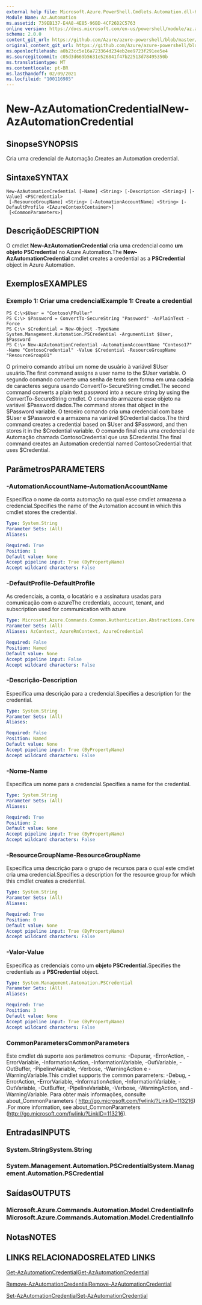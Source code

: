 ```yaml
---
external help file: Microsoft.Azure.PowerShell.Cmdlets.Automation.dll-Help.xml
Module Name: Az.Automation
ms.assetid: 739EB137-E4A8-4E85-96BD-4CF26D2C5763
online version: https://docs.microsoft.com/en-us/powershell/module/az.automation/new-azautomationcredential
schema: 2.0.0
content_git_url: https://github.com/Azure/azure-powershell/blob/master/src/Automation/Automation/help/New-AzAutomationCredential.md
original_content_git_url: https://github.com/Azure/azure-powershell/blob/master/src/Automation/Automation/help/New-AzAutomationCredential.md
ms.openlocfilehash: a0b23cc5e16a723364d234eb2ee9723f291ee5e4
ms.sourcegitcommit: c05d3d669b5631e526841f47b22513d78495350b
ms.translationtype: MT
ms.contentlocale: pt-BR
ms.lasthandoff: 02/09/2021
ms.locfileid: "100116985"
---
```

# <span data-ttu-id="02f12-101">New-AzAutomationCredential</span><span class="sxs-lookup"><span data-stu-id="02f12-101">New-AzAutomationCredential</span></span>

## <span data-ttu-id="02f12-102">Sinopse</span><span class="sxs-lookup"><span data-stu-id="02f12-102">SYNOPSIS</span></span>
<span data-ttu-id="02f12-103">Cria uma credencial de Automação.</span><span class="sxs-lookup"><span data-stu-id="02f12-103">Creates an Automation credential.</span></span>

## <span data-ttu-id="02f12-104">Sintaxe</span><span class="sxs-lookup"><span data-stu-id="02f12-104">SYNTAX</span></span>

```
New-AzAutomationCredential [-Name] <String> [-Description <String>] [-Value] <PSCredential>
 [-ResourceGroupName] <String> [-AutomationAccountName] <String> [-DefaultProfile <IAzureContextContainer>]
 [<CommonParameters>]
```

## <span data-ttu-id="02f12-105">Descrição</span><span class="sxs-lookup"><span data-stu-id="02f12-105">DESCRIPTION</span></span>
<span data-ttu-id="02f12-106">O cmdlet **New-AzAutomationCredential** cria uma credencial como **um objeto PSCredential** no Azure Automation.</span><span class="sxs-lookup"><span data-stu-id="02f12-106">The **New-AzAutomationCredential** cmdlet creates a credential as a **PSCredential** object in Azure Automation.</span></span>

## <span data-ttu-id="02f12-107">Exemplos</span><span class="sxs-lookup"><span data-stu-id="02f12-107">EXAMPLES</span></span>

### <span data-ttu-id="02f12-108">Exemplo 1: Criar uma credencial</span><span class="sxs-lookup"><span data-stu-id="02f12-108">Example 1: Create a credential</span></span>
```
PS C:\>$User = "Contoso\PFuller"
PS C:\> $Password = ConvertTo-SecureString "Password" -AsPlainText -Force
PS C:\> $Credential = New-Object -TypeName System.Management.Automation.PSCredential -ArgumentList $User, $Password
PS C:\> New-AzAutomationCredential -AutomationAccountName "Contoso17" -Name "ContosoCredential" -Value $Credential -ResourceGroupName "ResourceGroup01"
```

<span data-ttu-id="02f12-109">O primeiro comando atribui um nome de usuário à variável $User usuário.</span><span class="sxs-lookup"><span data-stu-id="02f12-109">The first command assigns a user name to the $User variable.</span></span>
<span data-ttu-id="02f12-110">O segundo comando converte uma senha de texto sem forma em uma cadeia de caracteres segura usando ConvertTo-SecureString cmdlet.</span><span class="sxs-lookup"><span data-stu-id="02f12-110">The second command converts a plain text password into a secure string by using the ConvertTo-SecureString cmdlet.</span></span>
<span data-ttu-id="02f12-111">O comando armazena esse objeto na variável $Password dados.</span><span class="sxs-lookup"><span data-stu-id="02f12-111">The command stores that object in the $Password variable.</span></span>
<span data-ttu-id="02f12-112">O terceiro comando cria uma credencial com base $User e $Password e a armazena na variável $Credential dados.</span><span class="sxs-lookup"><span data-stu-id="02f12-112">The third command creates a credential based on $User and $Password, and then stores it in the $Credential variable.</span></span>
<span data-ttu-id="02f12-113">O comando final cria uma credencial de Automação chamada ContosoCredential que usa $Credential.</span><span class="sxs-lookup"><span data-stu-id="02f12-113">The final command creates an Automation credential named ContosoCredential that uses $Credential.</span></span>

## <span data-ttu-id="02f12-114">Parâmetros</span><span class="sxs-lookup"><span data-stu-id="02f12-114">PARAMETERS</span></span>

### <span data-ttu-id="02f12-115">-AutomationAccountName</span><span class="sxs-lookup"><span data-stu-id="02f12-115">-AutomationAccountName</span></span>
<span data-ttu-id="02f12-116">Especifica o nome da conta automação na qual esse cmdlet armazena a credencial.</span><span class="sxs-lookup"><span data-stu-id="02f12-116">Specifies the name of the Automation account in which this cmdlet stores the credential.</span></span>

```yaml
Type: System.String
Parameter Sets: (All)
Aliases:

Required: True
Position: 1
Default value: None
Accept pipeline input: True (ByPropertyName)
Accept wildcard characters: False
```

### <span data-ttu-id="02f12-117">-DefaultProfile</span><span class="sxs-lookup"><span data-stu-id="02f12-117">-DefaultProfile</span></span>
<span data-ttu-id="02f12-118">As credenciais, a conta, o locatário e a assinatura usadas para comunicação com o azure</span><span class="sxs-lookup"><span data-stu-id="02f12-118">The credentials, account, tenant, and subscription used for communication with azure</span></span>

```yaml
Type: Microsoft.Azure.Commands.Common.Authentication.Abstractions.Core.IAzureContextContainer
Parameter Sets: (All)
Aliases: AzContext, AzureRmContext, AzureCredential

Required: False
Position: Named
Default value: None
Accept pipeline input: False
Accept wildcard characters: False
```

### <span data-ttu-id="02f12-119">-Descrição</span><span class="sxs-lookup"><span data-stu-id="02f12-119">-Description</span></span>
<span data-ttu-id="02f12-120">Especifica uma descrição para a credencial.</span><span class="sxs-lookup"><span data-stu-id="02f12-120">Specifies a description for the credential.</span></span>

```yaml
Type: System.String
Parameter Sets: (All)
Aliases:

Required: False
Position: Named
Default value: None
Accept pipeline input: True (ByPropertyName)
Accept wildcard characters: False
```

### <span data-ttu-id="02f12-121">-Nome</span><span class="sxs-lookup"><span data-stu-id="02f12-121">-Name</span></span>
<span data-ttu-id="02f12-122">Especifica um nome para a credencial.</span><span class="sxs-lookup"><span data-stu-id="02f12-122">Specifies a name for the credential.</span></span>

```yaml
Type: System.String
Parameter Sets: (All)
Aliases:

Required: True
Position: 2
Default value: None
Accept pipeline input: True (ByPropertyName)
Accept wildcard characters: False
```

### <span data-ttu-id="02f12-123">-ResourceGroupName</span><span class="sxs-lookup"><span data-stu-id="02f12-123">-ResourceGroupName</span></span>
<span data-ttu-id="02f12-124">Especifica uma descrição para o grupo de recursos para o qual este cmdlet cria uma credencial.</span><span class="sxs-lookup"><span data-stu-id="02f12-124">Specifies a description for the resource group for which this cmdlet creates a credential.</span></span>

```yaml
Type: System.String
Parameter Sets: (All)
Aliases:

Required: True
Position: 0
Default value: None
Accept pipeline input: True (ByPropertyName)
Accept wildcard characters: False
```

### <span data-ttu-id="02f12-125">-Valor</span><span class="sxs-lookup"><span data-stu-id="02f12-125">-Value</span></span>
<span data-ttu-id="02f12-126">Especifica as credenciais como um **objeto PSCredential.**</span><span class="sxs-lookup"><span data-stu-id="02f12-126">Specifies the credentials as a **PSCredential** object.</span></span>

```yaml
Type: System.Management.Automation.PSCredential
Parameter Sets: (All)
Aliases:

Required: True
Position: 3
Default value: None
Accept pipeline input: True (ByPropertyName)
Accept wildcard characters: False
```

### <span data-ttu-id="02f12-127">CommonParameters</span><span class="sxs-lookup"><span data-stu-id="02f12-127">CommonParameters</span></span>
<span data-ttu-id="02f12-128">Este cmdlet dá suporte aos parâmetros comuns: -Depurar, -ErrorAction, -ErrorVariable, -InformationAction, -InformationVariable, -OutVariable, -OutBuffer, -PipelineVariable, -Verbose, -WarningAction e -WarningVariable.</span><span class="sxs-lookup"><span data-stu-id="02f12-128">This cmdlet supports the common parameters: -Debug, -ErrorAction, -ErrorVariable, -InformationAction, -InformationVariable, -OutVariable, -OutBuffer, -PipelineVariable, -Verbose, -WarningAction, and -WarningVariable.</span></span> <span data-ttu-id="02f12-129">Para obter mais informações, consulte about_CommonParameters ( http://go.microsoft.com/fwlink/?LinkID=113216) .</span><span class="sxs-lookup"><span data-stu-id="02f12-129">For more information, see about_CommonParameters (http://go.microsoft.com/fwlink/?LinkID=113216).</span></span>

## <span data-ttu-id="02f12-130">Entradas</span><span class="sxs-lookup"><span data-stu-id="02f12-130">INPUTS</span></span>

### <span data-ttu-id="02f12-131">System.String</span><span class="sxs-lookup"><span data-stu-id="02f12-131">System.String</span></span>

### <span data-ttu-id="02f12-132">System.Management.Automation.PSCredential</span><span class="sxs-lookup"><span data-stu-id="02f12-132">System.Management.Automation.PSCredential</span></span>

## <span data-ttu-id="02f12-133">Saídas</span><span class="sxs-lookup"><span data-stu-id="02f12-133">OUTPUTS</span></span>

### <span data-ttu-id="02f12-134">Microsoft.Azure.Commands.Automation.Model.CredentialInfo</span><span class="sxs-lookup"><span data-stu-id="02f12-134">Microsoft.Azure.Commands.Automation.Model.CredentialInfo</span></span>

## <span data-ttu-id="02f12-135">Notas</span><span class="sxs-lookup"><span data-stu-id="02f12-135">NOTES</span></span>

## <span data-ttu-id="02f12-136">LINKS RELACIONADOS</span><span class="sxs-lookup"><span data-stu-id="02f12-136">RELATED LINKS</span></span>

[<span data-ttu-id="02f12-137">Get-AzAutomationCredential</span><span class="sxs-lookup"><span data-stu-id="02f12-137">Get-AzAutomationCredential</span></span>](./Get-AzAutomationCredential.md)

[<span data-ttu-id="02f12-138">Remove-AzAutomationCredential</span><span class="sxs-lookup"><span data-stu-id="02f12-138">Remove-AzAutomationCredential</span></span>](./Remove-AzAutomationCredential.md)

[<span data-ttu-id="02f12-139">Set-AzAutomationCredential</span><span class="sxs-lookup"><span data-stu-id="02f12-139">Set-AzAutomationCredential</span></span>](./Set-AzAutomationCredential.md)


